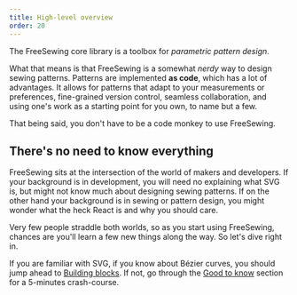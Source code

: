 ```yaml
---
title: High-level overview
order: 20
---
```


The FreeSewing core library is a toolbox for *parametric pattern design*.

What that means is that FreeSewing is a somewhat *nerdy* way to design sewing patterns.
Patterns are implemented **as code**, which has a lot of advantages.
It allows for patterns that adapt to your measurements or preferences, 
fine-grained version control, seamless collaboration, and using one's work
as a starting point for you own, to name but a few.

That being said, you don't have to be a code monkey to use FreeSewing.


## There's no need to know everything

FreeSewing sits at the intersection of the world of makers and developers.
If your background is in development, you will need no explaining what SVG is, but might not
know much about designing sewing patterns. 
If on the other hand your background is in sewing or pattern design, you might wonder what
the heck React is and why you should care.

Very few people straddle both worlds, so as you start using FreeSewing, chances are 
you'll learn a few new things along the way. So let's dive right in.

If you are familiar with SVG, if you know about Bézier curves, you should jump ahead 
to [Building blocks](/guides/overview/building-blocks). 
If not, go through the [Good to know](/guides/overview/about/) section for a 5-minutes 
crash-course. 

<ReadMore root='guides/overview' box/>
